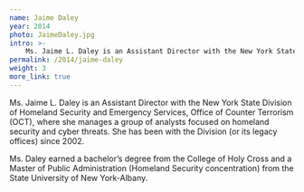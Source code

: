 ```yaml
---
name: Jaime Daley
year: 2014
photo: JaimeDaley.jpg
intro: >-
    Ms. Jaime L. Daley is an Assistant Director with the New York State Division of Homeland Security and Emergency Services, Office of Counter Terrorism (OCT), where she manages a group of analysts focused on homeland security and cyber threats.
permalink: /2014/jaime-daley
weight: 3
more_link: true
---
```


Ms. Jaime L. Daley is an Assistant Director with the New York State Division of Homeland Security and Emergency Services, Office of Counter Terrorism (OCT), where she manages a group of analysts focused on homeland security and cyber threats. She has been with the Division (or its legacy offices) since 2002.

Ms. Daley earned a bachelor’s degree from the College of Holy Cross and a Master of Public Administration (Homeland Security concentration) from the State University of New York-Albany.